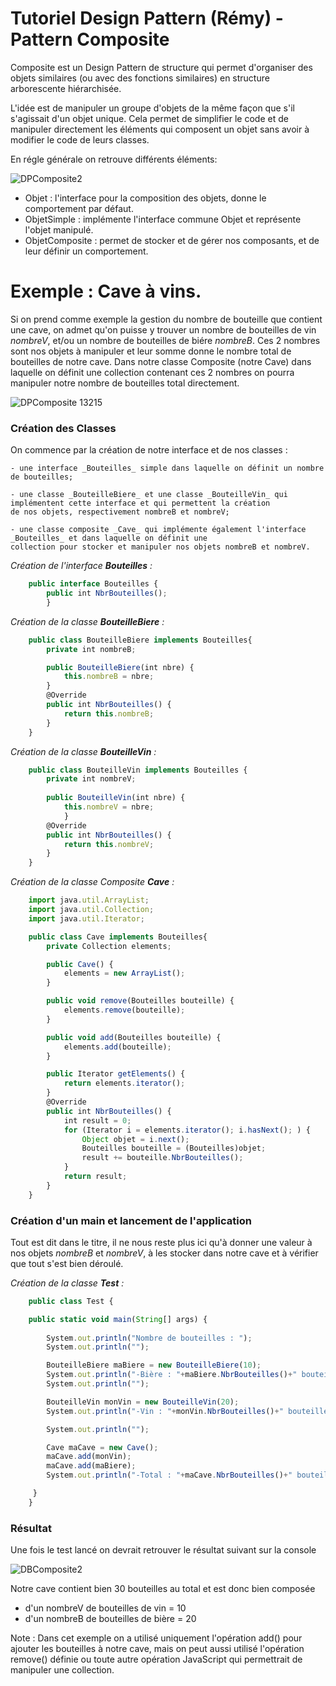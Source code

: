 #  Tutoriel Design Pattern (Rémy) - Pattern Composite

Composite est un Design Pattern de structure qui permet d'organiser des objets similaires
(ou avec des fonctions similaires) en structure arborescente hiérarchisée.

L'idée est de manipuler un groupe d'objets de la même façon que s'il s'agissait d'un objet unique.
Cela permet de simplifier le code et de manipuler directement les éléments qui composent un objet sans
avoir à modifier le code de leurs classes.

En régle générale on retrouve différents éléments: 

![DPComposite2](https://user-images.githubusercontent.com/49645454/58750191-79ca4680-848f-11e9-84cc-6c2510ae1e38.png)

- Objet : l'interface pour la composition des objets, donne le comportement par défaut.
- ObjetSimple : implémente l'interface commune Objet et représente l'objet manipulé.
- ObjetComposite : permet de stocker et de gérer nos composants, et de leur définir un comportement.
 
# Exemple : Cave à vins.

Si on prend comme exemple la gestion du nombre de bouteille que contient une cave, on admet qu'on puisse y trouver
un nombre de bouteilles de vin _nombreV_, et/ou un nombre de bouteilles de biére _nombreB_.
Ces 2 nombres sont nos objets à manipuler et leur somme donne le nombre total de bouteilles de notre cave.
Dans notre classe Composite (notre Cave) dans laquelle on définit une collection contenant ces 2 nombres on pourra
manipuler notre nombre de bouteilles total directement.

![DPComposite 13215](https://user-images.githubusercontent.com/49645454/58750187-6dde8480-848f-11e9-9998-8b9ebe593866.png)

### Création des Classes

On commence par la création de notre interface et de nos classes :

	- une interface _Bouteilles_ simple dans laquelle on définit un nombre de bouteilles;
	
	- une classe _BouteilleBiere_ et une classe _BouteilleVin_ qui implémentent cette interface et qui permettent la création 
	de nos objets, respectivement nombreB et nombreV;

	- une classe composite _Cave_ qui implémente également l'interface _Bouteilles_ et dans laquelle on définit une
	collection pour stocker et manipuler nos objets nombreB et nombreV.

 _Création de l'interface **Bouteilles** :_   	

```javascript
    public interface Bouteilles {
		public int NbrBouteilles();
		}
```

 _Création de la classe **BouteilleBiere** :_

```javascript
    public class BouteilleBiere implements Bouteilles{
		private int nombreB;

		public BouteilleBiere(int nbre) {
			this.nombreB = nbre;
		}
		@Override
		public int NbrBouteilles() {
			return this.nombreB;
		}
    }
```

_Création de la classe **BouteilleVin** :_

```javascript
	public class BouteilleVin implements Bouteilles {
		private int nombreV;
	
		public BouteilleVin(int nbre) {
			this.nombreV = nbre;
			}
		@Override
		public int NbrBouteilles() {
			return this.nombreV;
		}
	}
```

_Création de la classe Composite **Cave** :_

```javascript
	import java.util.ArrayList;
	import java.util.Collection;
	import java.util.Iterator;

	public class Cave implements Bouteilles{
		private Collection elements;

		public Cave() {
			elements = new ArrayList();
		}

		public void remove(Bouteilles bouteille) {
			elements.remove(bouteille);
		}

		public void add(Bouteilles bouteille) {
			elements.add(bouteille);
		}

		public Iterator getElements() {
			return elements.iterator();
		}
		@Override
		public int NbrBouteilles() {
			int result = 0;
			for (Iterator i = elements.iterator(); i.hasNext(); ) {
				Object objet = i.next();
				Bouteilles bouteille = (Bouteilles)objet;
				result += bouteille.NbrBouteilles();
			}
			return result;
		}
	}
```

### Création d'un main et lancement de l'application

Tout est dit dans le titre, il ne nous reste plus ici qu'à donner une valeur à nos objets _nombreB_ et _nombreV_, 
à les stocker dans notre cave et à vérifier que tout s'est bien déroulé.

_Création de la classe **Test** :_

```javascript
	public class Test {

	public static void main(String[] args) {
		
		System.out.println("Nombre de bouteilles : ");
		System.out.println("");

		BouteilleBiere maBiere = new BouteilleBiere(10);
		System.out.println("-Bière : "+maBiere.NbrBouteilles()+" bouteilles");
		System.out.println("");

		BouteilleVin monVin = new BouteilleVin(20);
		System.out.println("-Vin : "+monVin.NbrBouteilles()+" bouteilles");

		System.out.println("");

		Cave maCave = new Cave();
		maCave.add(monVin);
		maCave.add(maBiere);
		System.out.println("-Total : "+maCave.NbrBouteilles()+" bouteilles");

	 }
	}
```
	
### Résultat

Une fois le test lancé on devrait retrouver le résultat suivant sur la console

![DBComposite2](https://user-images.githubusercontent.com/49645454/58750178-48517b00-848f-11e9-8d72-665334c8be20.png)

Notre cave contient bien 30 bouteilles au total et est donc bien composée

- d'un nombreV de bouteilles de vin = 10 
- d'un nombreB de bouteilles de bière = 20
	
Note : Dans cet exemple on a utilisé uniquement l'opération add() pour ajouter les bouteilles à notre cave, 
mais on peut aussi utilisé l'opération remove() définie ou toute autre opération JavaScript qui permettrait 
de manipuler une collection.

